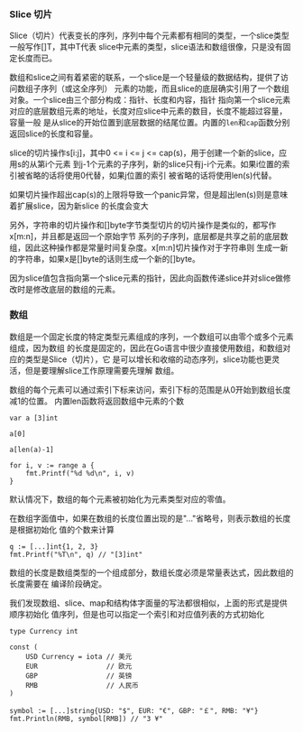 

### Slice 切片

Slice（切片）代表变长的序列，序列中每个元素都有相同的类型，一个slice类型一般写作[]T，其中T代表
slice中元素的类型，slice语法和数组很像，只是没有固定长度而已。

数组和slice之间有着紧密的联系，一个slice是一个轻量级的数据结构，提供了访问数组子序列（或这全序列）
元素的功能，而且slice的底层确实引用了一个数组对象。一个slice由三个部分构成：指针、长度和内容，指针
指向第一个slice元素对应的底层数组元素的地址，长度对应slice中元素的数目，长度不能超过容量，容量一般
是从slice的开始位置到底层数据的结尾位置。内置的`len`和`cap`函数分别返回slice的长度和容量。


slice的切片操作s[i:j]，其中0 <= i <= j <= cap(s)，用于创建一个新的slice，应用s的从第i个元素
到j-1个元素的子序列，新的slice只有j-i个元素。如果i位置的索引被省略的话将使用0代替，如果j位置的索引
被省略的话将使用len(s)代替。

如果切片操作超出cap(s)的上限将导致一个panic异常，但是超出len(s)则是意味着扩展slice，因为新slice
的长度会变大

另外，字符串的切片操作和[]byte字节类型切片的切片操作是类似的，都写作x[m:n]，并且都是返回一个原始字节
系列的子序列，底层都是共享之前的底层数组，因此这种操作都是常量时间复杂度。x[m:n]切片操作对于字符串则
生成一新的字符串，如果x是[]byte的话则生成一个新的[]byte。

因为slice值包含指向第一个slice元素的指针，因此向函数传递slice并对slice做修改时是修改底层的数组的元素。


### 数组

数组是一个固定长度的特定类型元素组成的序列，一个数组可以由零个或多个元素组成，因为数组
的长度是固定的，因此在Go语言中很少直接使用数组，和数组对应的类型是Slice（切片），它
是可以增长和收缩的动态序列，slice功能也更灵活，但是要理解slice工作原理需要先理解
数组。

数组的每个元素可以通过索引下标来访问，索引下标的范围是从0开始到数组长度减1的位置。
内置len函数将返回数组中元素的个数
```
var a [3]int

a[0]

a[len(a)-1]

for i, v := range a {
    fmt.Printf("%d %d\n", i, v)
}
```

默认情况下，数组的每个元素被初始化为元素类型对应的零值。

在数组字面值中，如果在数组的长度位置出现的是"..."省略号，则表示数组的长度是根据初始化
值的个数来计算
```
q := [...]int{1, 2, 3}
fmt.Printf("%T\n", q) // "[3]int"
```

数组的长度是数组类型的一个组成部分，数组长度必须是常量表达式，因此数组的长度需要在
编译阶段确定。

我们发现数组、slice、map和结构体字面量的写法都很相似，上面的形式是提供顺序初始化
值序列，但是也可以指定一个索引和对应值列表的方式初始化
```
type Currency int

const (
    USD Currency = iota // 美元
    EUR                 // 欧元
    GBP                 // 英镑
    RMB                 // 人民币
)

symbol := [...]string{USD: "$", EUR: "€", GBP: "￡", RMB: "¥"}
fmt.Println(RMB, symbol[RMB]) // "3 ¥"

```
























